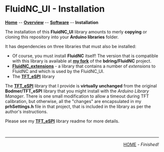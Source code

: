 # FluidNC_UI - Installation

**[Home](readme.md)** --
**[Overview](overview.md)** --
**[Software](software.md)** --
**Installation**

The installation of this **FluidNC_UI** library amounts to merly **copying** or cloning
this repository into your **Arduino libraries** folder.

It has dependencies on three libraries that must also be installed:

- Of course, you must install **FluidNC** itself!  The version that is compatible
  with this library is available at [**my fork**](https://github.com/phorton1/Arduino-libraries-FluidNC)
  of the **bdring/FluidNC** project.
- [**FluidNC_extensions**](https://github.com/phorton1/Arduino-libraries-FluidNC_extensions) -
  a library that contains a number of *extensions* to FluidNC and which is used by the FluidNC_UI.
- The [**TFT_eSPI**](https://github.com/phorton1/Arduino-libraries-TFT_eSPI) library


The [**TFT_eSPI**](https://github.com/phorton1/Arduino-libraries-TFT_eSPI) library
that I provide is **virtually unchanged** from the original **Bodmer/TFT_eSPI** library
that you might install with the *Arduino Library Manager*.  There is one small modification
to allow a timeout during TFT calibration, but otherwise, all the "changes" are encapsulated
in my **prhSettings.h** file in that project, that is included in the library as per the
author's instructions.

Please see my [**TFT_eSPI**](https://github.com/phorton1/Arduino-libraries-TFT_eSPI) library
readme for more details.


<br>
<hr>
<div style="text-align: right">
<a href='readme.md'>HOME</a><i> - Finished!</i>
</div>
